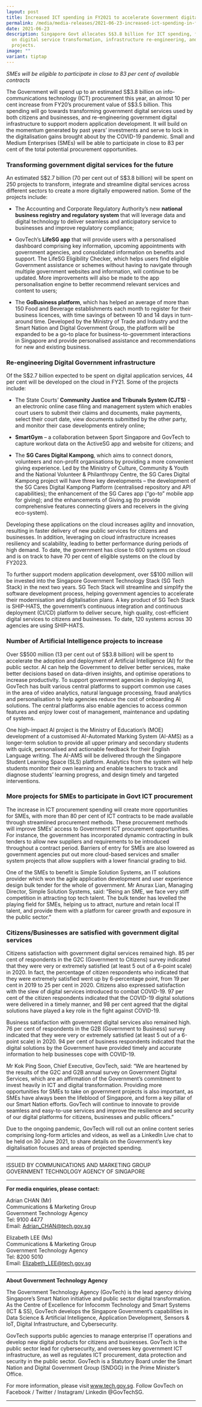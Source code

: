 ```yaml
---
layout: post
title: Increased ICT spending in FY2021 to accelerate Government digitalisation
permalink: /media/media-releases/2021-06-23-increased-ict-spending-in-fy2021-to-accelerate-digitalisation/
date: 2021-06-23
description: Singapore Govt allocates S$3.8 billion for ICT spending, focusing
  on digital service transformation, infrastructure re-engineering, and AI
  projects.
image: ""
variant: tiptap
---
```

<p><em>SMEs will be eligible to participate in close to 83 per cent of available contracts</em></p><p>The Government will spend up to an estimated S$3.8 billion on info-communications technology (ICT) procurement this year, an almost 10 per cent increase from FY20’s procurement value of S$3.5 billion. This spending will go towards transforming government digital services used by both citizens and businesses, and re-engineering government digital infrastructure to support modern application development. It will build on the momentum generated by past years’ investments and serve to lock in the digitalisation gains brought about by the COVID-19 pandemic. Small and Medium Enterprises (SMEs) will be able to participate in close to 83 per cent of the total potential procurement opportunities.</p><h3><strong>Transforming government digital services for the future</strong></h3><p>An estimated S$2.7 billion (70 per cent out of S$3.8 billion) will be spent on 250 projects to transform, integrate and streamline digital services across different sectors to create a more digitally empowered nation. Some of the projects include:</p><ul><li><p>The Accounting and Corporate Regulatory Authority’s new <strong>national business registry and regulatory system</strong> that will leverage data and digital technology to deliver seamless and anticipatory service to businesses and improve regulatory compliance;</p></li><li><p>GovTech’s <strong>LifeSG app</strong> that will provide users with a personalised dashboard comprising key information, upcoming appointments with government agencies, and consolidated information on benefits and support. The LifeSG Eligibility Checker, which helps users find eligible Government assistance or schemes without having to navigate through multiple government websites and information, will continue to be updated. More improvements will also be made to the app personalisation engine to better recommend relevant services and content to users;</p></li><li><p>The <strong>GoBusiness platform</strong>, which has helped an average of more than 150 Food and Beverage establishments each month to register for their business licences, with time savings of between 10 and 14 days in turn-around time. Developed by the Ministry of Trade and Industry and the Smart Nation and Digital Government Group, the platform will be expanded to be a go-to place for business-to-government interactions in Singapore and provide personalised assistance and recommendations for new and existing business.</p></li></ul><h3><strong>Re-engineering Digital Government infrastructure</strong></h3><p>Of the S$2.7 billion expected to be spent on digital application services, 44 per cent will be developed on the cloud in FY21. Some of the projects include:</p><ul><li><p>The State Courts’ <strong>Community Justice and Tribunals System (CJTS)</strong> - an electronic online case filing and management system which enables court users to submit their claims and documents, make payments, select their court date, view documents submitted by the other party, and monitor their case developments entirely online;</p></li><li><p><strong>SmartGym</strong> – a collaboration between Sport Singapore and GovTech to capture workout data on the ActiveSG app and website for citizens; and</p></li><li><p>The <strong>SG Cares Digital Kampong</strong>, which aims to connect donors, volunteers and non-profit organisations by providing a more convenient giving experience. Led by the Ministry of Culture, Community &amp; Youth and the National Volunteer &amp; Philanthropy Centre, the SG Cares Digital Kampong project will have three key developments – the development of the SG Cares Digital Kampong Platform (centralised repository and API capabilities); the enhancement of the SG Cares app (“go-to” mobile app for giving); and the enhancements of Giving.sg (to provide comprehensive features connecting givers and receivers in the giving eco-system).</p></li></ul><p>Developing these applications on the cloud increases agility and innovation, resulting in faster delivery of new public services for citizens and businesses. In addition, leveraging on cloud infrastructure increases resiliency and scalability, leading to better performance during periods of high demand. To date, the government has close to 600 systems on cloud and is on track to have 70 per cent of eligible systems on the cloud by FY2023.</p><p>To further support modern application development, over S$100 million will be invested into the Singapore Government Technology Stack (SG Tech Stack) in the next two years. SG Tech Stack will streamline and simplify the software development process, helping government agencies to accelerate their modernisation and digitalisation plans. A key product of SG Tech Stack is SHIP-HATS, the government’s continuous integration and continuous deployment (CI/CD) platform to deliver secure, high quality, cost-efficient digital services to citizens and businesses. To date, 120 systems across 30 agencies are using SHIP-HATS.</p><h3><strong>Number of Artificial Intelligence projects to increase</strong></h3><p>Over S$500 million (13 per cent out of S$3.8 billion) will be spent to accelerate the adoption and deployment of Artificial Intelligence (AI) for the public sector. AI can help the Government to deliver better services, make better decisions based on data-driven insights, and optimise operations to increase productivity. To support government agencies in deploying AI, GovTech has built various central platforms to support common use cases in the area of video analytics, natural language processing, fraud analytics and personalisation to help agencies reduce the cost of onboarding AI solutions. The central platforms also enable agencies to access common features and enjoy lower cost of management, maintenance and updating of systems.</p><p>One high-impact AI project is the Ministry of Education’s (MOE) development of a customised AI-Automated Marking System (AI-AMS) as a longer-term solution to provide all upper primary and secondary students with quick, personalised and actionable feedback for their English Language writing. The AI-AMS will be delivered through the Singapore Student Learning Space (SLS) platform. Analytics from the system will help students monitor their own learning and enable teachers to track and diagnose students’ learning progress, and design timely and targeted interventions.</p><h3><strong>More projects for SMEs to participate in Govt ICT procurement</strong></h3><p>The increase in ICT procurement spending will create more opportunities for SMEs, with more than 80 per cent of ICT contracts to be made available through streamlined procurement methods. These procurement methods will improve SMEs’ access to Government ICT procurement opportunities. For instance, the government has incorporated dynamic contracting in bulk tenders to allow new suppliers and requirements to be introduced throughout a contract period. Barriers of entry for SMEs are also lowered as government agencies put out more cloud-based services and smaller system projects that allow suppliers with a lower financial grading to bid.</p><p>One of the SMEs to benefit is Simple Solution Systems, an IT solutions provider which won the agile application development and user experience design bulk tender for the whole of government. Mr Anurax Lian, Managing Director, Simple Solution Systems, said: “Being an SME, we face very stiff competition in attracting top tech talent. The bulk tender has levelled the playing field for SMEs, helping us to attract, nurture and retain local IT talent, and provide them with a platform for career growth and exposure in the public sector.”</p><h3><strong>Citizens/Businesses are satisfied with government digital services</strong></h3><p>Citizens satisfaction with government digital services remained high. 85 per cent of respondents in the G2C (Government to Citizens) survey indicated that they were very or extremely satisfied (at least 5 out of a 6-point scale) in 2020. In fact, the percentage of citizen respondents who indicated that they were extremely satisfied went up by 6-percentage point, from 19 per cent in 2019 to 25 per cent in 2020. Citizens also expressed satisfaction with the slew of digital services introduced to combat COVID-19. 97 per cent of the citizen respondents indicated that the COVID-19 digital solutions were delivered in a timely manner, and 98 per cent agreed that the digital solutions have played a key role in the fight against COVID-19.</p><p>Business satisfaction with government digital services also remained high. 76 per cent of respondents in the G2B (Government to Business) survey indicated that they were very or extremely satisfied (at least 5 out of a 6-point scale) in 2020. 94 per cent of business respondents indicated that the digital solutions by the Government have provided timely and accurate information to help businesses cope with COVID-19.</p><p>Mr Kok Ping Soon, Chief Executive, GovTech, said: “We are heartened by the results of the G2C and G2B annual survey on Government Digital Services, which are an affirmation of the Government’s commitment to invest heavily in ICT and digital transformation. Providing more opportunities for SMEs to take on government projects is also important, as SMEs have always been the lifeblood of Singapore, and form a key pillar of our Smart Nation efforts. GovTech will continue to innovate to provide seamless and easy-to-use services and improve the resilience and security of our digital platforms for citizens, businesses and public officers.”</p><p>Due to the ongoing pandemic, GovTech will roll out an online content series comprising long-form articles and videos, as well as a LinkedIn Live chat to be held on 30 June 2021, to share details on the Government’s key digitalisation focuses and areas of projected spending.</p><hr><p>ISSUED BY COMMUNICATIONS AND MARKETING GROUP<br>GOVERNMENT TECHNOLOGY AGENCY OF SINGAPORE</p><hr><p><strong>For media enquiries, please contact:</strong></p><p>Adrian CHAN (Mr) <br>Communications &amp; Marketing Group <br>Government Technology Agency <br>Tel: 9100 4477 <br>Email: <a href="mailto:Adrian_CHAN@tech.gov.sg" rel="noopener noreferrer nofollow" target="_blank">Adrian_CHAN@tech.gov.sg</a></p><p>Elizabeth LEE (Ms) <br>Communications &amp; Marketing Group <br>Government Technology Agency<br>Tel: 8200 5010 <br>Email: <a href="mailto:Elizabeth_LEE@tech.gov.sg" rel="noopener noreferrer nofollow" target="_blank">Elizabeth_LEE@tech.gov.sg</a></p><hr><p><strong>About Government Technology Agency</strong></p><p>The Government Technology Agency (GovTech) is the lead agency driving Singapore’s Smart Nation initiative and public sector digital transformation. As the Centre of Excellence for Infocomm Technology and Smart Systems (ICT &amp; SS), GovTech develops the Singapore Government’s capabilities in Data Science &amp; Artificial Intelligence, Application Development, Sensors &amp; IoT, Digital Infrastructure, and Cybersecurity.</p><p>GovTech supports public agencies to manage enterprise IT operations and develop new digital products for citizens and businesses. GovTech is the public sector lead for cybersecurity, and oversees key government ICT infrastructure, as well as regulates ICT procurement, data protection and security in the public sector. GovTech is a Statutory Board under the Smart Nation and Digital Government Group (SNDGG) in the Prime Minister’s Office.</p><p>For more information, please visit <a href="https://www.tech.gov.sg" rel="noopener noreferrer nofollow" target="_blank">www.tech.gov.sg</a>. Follow GovTech on Facebook / Twitter / Instagram/ Linkedin @GovTechSG.</p><hr><p></p>
